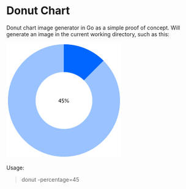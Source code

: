 Donut Chart
===========

Donut chart image generator in Go as a simple proof of concept. Will generate
an image in the current working directory, such as this:

![alt text](https://raw.githubusercontent.com/Ganners/donut/master/donut.png "Example")

Usage:

> donut -percentage=45

